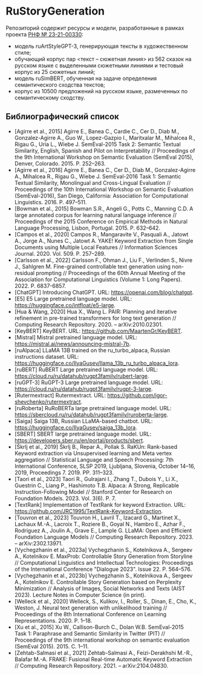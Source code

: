# RuStoryGeneration
Репозиторий содержит ресурсы и модели, разработанные в рамках проекта [РНФ № 23-21-00330](https://rscf.ru/project/23-21-00330/):
- модель ruArtStyleGPT-3, генерирующая тексты в художественном стиле;
- обучающий корпус пар <текст – сюжетная линия> из 562 сказок на русском языке с выделенными сюжетными линиями и тестовый корпус из 25 сюжетных линий;
- модель ruSimBERT, обученная на задаче определения семантического сходства текстов;
- корпус из 10500 предложений на русском языке, размеченных по семантическому сходству.

## Библиографический список

* [Agirre et al., 2015] Agirre E., Banea C., Cardie C., Cer D., Diab M., Gonzalez-Agirre A., Guo W., Lopez-Gazpio I., Maritxalar M., Mihalcea R., Rigau G., Uria L., Wiebe J. SemEval-2015 Task 2: Semantic Textual Similarity, English, Spanish and Pilot on Interpretability // Proceedings of the 9th International Workshop on Semantic Evaluation (SemEval 2015), Denver, Colorado. 2015. P. 252–263.
* [Agirre et al., 2016] Agirre E., Banea C., Cer D., Diab M., Gonzalez-Agirre A., Mihalcea R., Rigau G., Wiebe J. SemEval-2016 Task 1: Semantic Textual Similarity, Monolingual and Cross-Lingual Evaluation // Proceedings of the 10th International Workshop on Semantic Evaluation (SemEval-2016), San Diego, California: Association for Computational Linguistics. 2016. P. 497–511.
* [Bowman et al., 2015] Bowman S.R., Angeli G., Potts C., Manning C.D. A large annotated corpus for learning natural language inference // Proceedings of the 2015 Conference on Empirical Methods in Natural Language Processing, Lisbon, Portugal. 2015. P. 632–642.
* [Campos et al., 2020] Campos R., Mangaravite V., Pasquali A., Jatowt A., Jorge A., Nunes C., Jatowt A. YAKE! Keyword Extraction from Single Documents using Multiple Local Features // Information Sciences Journal. 2020. Vol. 509. P. 257–289.
* [Carlsson et al., 2022] Carlsson F., Ohman J., Liu F., Verlinden S., Nivre J., Sahlgren M. Fine-grained controllable text generation using non-residual prompting // Proceedings of the 60th Annual Meeting of the Association for Computational Linguistics (Volume 1: Long Papers). 2022. P. 6837-6857.
* [ChatGPT] Introducing ChatGPT. URL: https://openai.com/blog/chatgpt.
* [E5] E5 Large pretrained language model. URL: https://huggingface.co/intfloat/e5-large.
* [Hua & Wang, 2020] Hua X., Wang L. PAIR: Planning and iterative refinement in pre-trained transformers for long text generation // Computing Research Repository. 2020. – arXiv:2010.02301.
* [KeyBERT] KeyBERT. URL: https://github.com/MaartenGr/KeyBERT.
* [Mistral] Mistral pretrained language model. URL: https://mistral.ai/news/announcing-mistral-7b.
* [ruAlpaca] LLaMA 13B trained on the ru_turbo_alpaca, Russian instructions dataset. URL: https://huggingface.co/IlyaGusev/llama_13b_ru_turbo_alpaca_lora.
* [ruBERT] RuBERT Large pretrained language model. URL: https://cloud.ru/ru/datahub/rugpt3family/rubert-large.	
* [ruGPT-3] RuGPT-3 Large pretrained language model. URL: https://cloud.ru/ru/datahub/rugpt3family/rugpt-3-large.
* [Rutermextract] Rutermextract. URL: https://github.com/igor-shevchenko/rutermextract.
* [ruRoberta] RuRoBERTa large pretrained language model. URL: https://sbercloud.ru/ru/datahub/rugpt3family/ruroberta-large.
* [Saiga] Saiga 13B, Russian LLaMA-based chatbot. URL: https://huggingface.co/IlyaGusev/saiga_13b_lora.
* [SBERT] SBERT large pretrained language model. URL: https://developers.sber.ru/en/portal/products/sbert.
* [Škrlj et al., 2019] Škrlj B., Repar A., Pollak S. RaKUn: Rank-based Keyword extraction via Unsupervised learning and Meta vertex aggregation // Statistical Language and Speech Processing: 7th International Conference, SLSP 2019, Ljubljana, Slovenia, October 14–16, 2019, Proceedings 7. 2019. PP. 311–323.
* [Taori et al., 2023] Taori R., Gulrajani I., Zhang T., Dubois Y., Li X., Guestrin C., Liang P., Hashimoto T.B. Alpaca: A Strong, Replicable Instruction-Following Model // Stanford Center for Research on Foundation Models. 2023. Vol. 3(6). P. 7.
* [TextRank] Implementation of TextRank for keyword Extraction. URL: https://github.com/JRC1995/TextRank-Keyword-Extraction.
* [Touvron et al., 2023] Touvron H., Lavril T., Izacard G., Martinet X., Lachaux M.-A., Lacroix T., Roziere B., Goyal N., Hambro E., Azhar F., Rodriguez A., Joulin A., Grave E., Lample G. LLaMA: Open and Efficient Foundation Language Models // Computing Research Repository. 2023. – arXiv:2302.13971.
* [Vychegzhanin et al., 2023a] Vychegzhanin S., Kotelnikova A., Sergeev A., Kotelnikov E. MaxProb: Controllable Story Generation from Storyline // Computational Linguistics and Intellectual Technologies: Proceedings of the International Conference "Dialogue 2023". Issue 22. P. 564–576.
* [Vychegzhanin et al., 2023b] Vychegzhanin S., Kotelnikova A., Sergeev A., Kotelnikov E. Controllable Story Generation based on Perplexity Minimization // Analysis of Images, Social Networks and Texts (AIST 2023). Lecture Notes in Computer Science (in print).
* [Welleck et al., 2020] Welleck, S., Kulikov, I., Roller, S., Dinan, E., Cho, K., Weston, J. Neural text generation with unlikelihood training // Proceedings of the 8th International Conference on Learning Representations. 2020. P. 1–18.
* [Xu et al., 2015] Xu W., Callison-Burch C., Dolan W.B. SemEval-2015 Task 1: Paraphrase and Semantic Similarity in Twitter (PIT) // Proceedings of the 9th international workshop on semantic evaluation (SemEval 2015). 2015. С. 1–11.
* [Zehtab-Salmasi et al., 2021] Zehtab-Salmasi A., Feizi-Derakhshi M.-R., Balafar M.-A. FRAKE: Fusional Real-time Automatic Keyword Extraction // Computing Research Repository. 2021. – arXiv:2104.04830.

